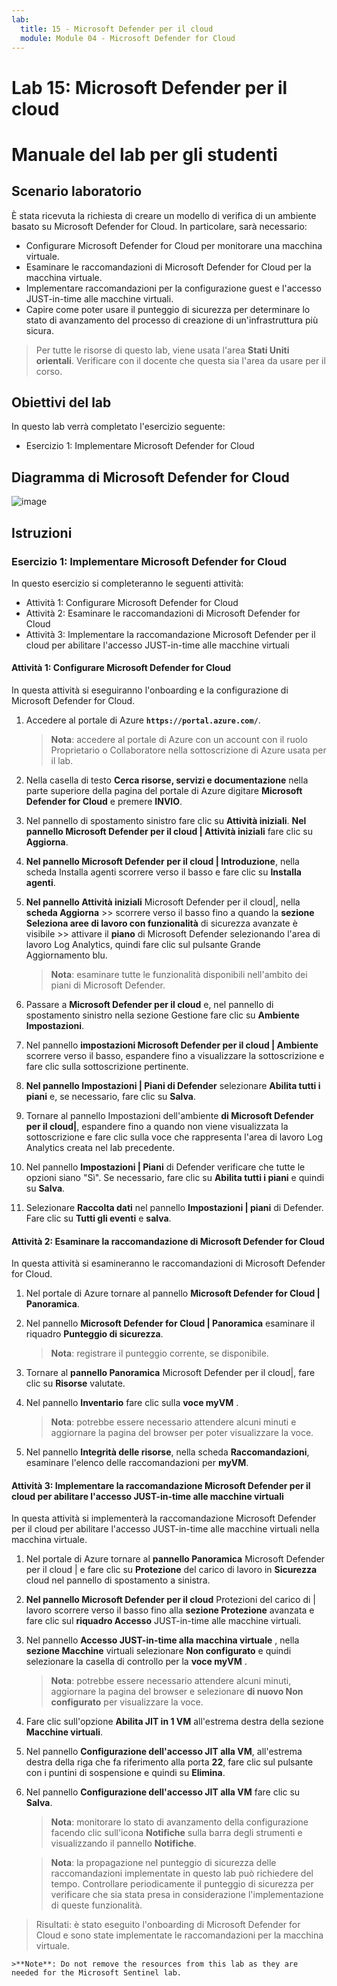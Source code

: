 ```yaml
---
lab:
  title: 15 - Microsoft Defender per il cloud
  module: Module 04 - Microsoft Defender for Cloud
---
```


# Lab 15: Microsoft Defender per il cloud
# Manuale del lab per gli studenti

## Scenario laboratorio

È stata ricevuta la richiesta di creare un modello di verifica di un ambiente basato su Microsoft Defender for Cloud. In particolare, sarà necessario:

- Configurare Microsoft Defender for Cloud per monitorare una macchina virtuale.
- Esaminare le raccomandazioni di Microsoft Defender for Cloud per la macchina virtuale.
- Implementare raccomandazioni per la configurazione guest e l'accesso JUST-in-time alle macchine virtuali. 
- Capire come poter usare il punteggio di sicurezza per determinare lo stato di avanzamento del processo di creazione di un'infrastruttura più sicura.

> Per tutte le risorse di questo lab, viene usata l'area **Stati Uniti orientali**. Verificare con il docente che questa sia l'area da usare per il corso. 

## Obiettivi del lab

In questo lab verrà completato l'esercizio seguente:

- Esercizio 1: Implementare Microsoft Defender for Cloud

## Diagramma di Microsoft Defender for Cloud

![image](https://user-images.githubusercontent.com/91347931/157537800-94a64b6e-026c-41b2-970e-f8554ce1e0ab.png)

## Istruzioni

### Esercizio 1: Implementare Microsoft Defender for Cloud

In questo esercizio si completeranno le seguenti attività:

- Attività 1: Configurare Microsoft Defender for Cloud
- Attività 2: Esaminare le raccomandazioni di Microsoft Defender for Cloud
- Attività 3: Implementare la raccomandazione Microsoft Defender per il cloud per abilitare l'accesso JUST-in-time alle macchine virtuali

#### Attività 1: Configurare Microsoft Defender for Cloud

In questa attività si eseguiranno l'onboarding e la configurazione di Microsoft Defender for Cloud.

1. Accedere al portale di Azure **`https://portal.azure.com/`**.

    >**Nota**: accedere al portale di Azure con un account con il ruolo Proprietario o Collaboratore nella sottoscrizione di Azure usata per il lab.

2. Nella casella di testo **Cerca risorse, servizi e documentazione** nella parte superiore della pagina del portale di Azure digitare **Microsoft Defender for Cloud** e premere **INVIO**.

3. Nel pannello di spostamento sinistro fare clic su **Attività iniziali**. **Nel pannello Microsoft Defender per il cloud \| Attività iniziali** fare clic su **Aggiorna**.
     
4. **Nel pannello Microsoft Defender per il cloud \| Introduzione**, nella scheda Installa agenti scorrere verso il basso e fare clic su **Installa agenti**. 

5. **Nel pannello Attività iniziali** Microsoft Defender per il cloud\|, nella **scheda Aggiorna** >> scorrere verso il basso fino a quando la **sezione Seleziona aree di lavoro con funzionalità** di sicurezza avanzate è visibile >> attivare il **piano** di Microsoft Defender selezionando l'area di lavoro Log Analytics, quindi fare clic sul pulsante Grande Aggiornamento blu.  

    >**Nota**: esaminare tutte le funzionalità disponibili nell'ambito dei piani di Microsoft Defender. 

6. Passare a **Microsoft Defender per il cloud** e, nel pannello di spostamento sinistro nella sezione Gestione fare clic su **Ambiente Impostazioni**.

7. Nel pannello **impostazioni Microsoft Defender per il cloud \| Ambiente** scorrere verso il basso, espandere fino a visualizzare la sottoscrizione e fare clic sulla sottoscrizione pertinente. 

8. **Nel pannello Impostazioni \| Piani di Defender** selezionare **Abilita tutti i piani** e, se necessario, fare clic su **Salva**.

9. Tornare al pannello Impostazioni dell'ambiente **di Microsoft Defender per il cloud\|**, espandere fino a quando non viene visualizzata la sottoscrizione e fare clic sulla voce che rappresenta l'area di lavoro Log Analytics creata nel lab precedente.

10. Nel pannello **Impostazioni \| Piani** di Defender verificare che tutte le opzioni siano "Sì". Se necessario, fare clic su **Abilita tutti i piani** e quindi su **Salva**.

11. Selezionare **Raccolta dati** nel pannello **Impostazioni \| piani** di Defender. Fare clic su **Tutti gli eventi** e **salva**.

#### Attività 2: Esaminare la raccomandazione di Microsoft Defender for Cloud

In questa attività si esamineranno le raccomandazioni di Microsoft Defender for Cloud. 

1. Nel portale di Azure tornare al pannello **Microsoft Defender for Cloud \| Panoramica**. 

2. Nel pannello **Microsoft Defender for Cloud \| Panoramica** esaminare il riquadro **Punteggio di sicurezza**.

    >**Nota**: registrare il punteggio corrente, se disponibile.

3. Tornare al **pannello Panoramica** Microsoft Defender per il cloud\|, fare clic su **Risorse** valutate.

4. Nel pannello **Inventario** fare clic sulla **voce myVM** .

    >**Nota**: potrebbe essere necessario attendere alcuni minuti e aggiornare la pagina del browser per poter visualizzare la voce.
    
5. Nel pannello **Integrità delle risorse**, nella scheda **Raccomandazioni**, esaminare l'elenco delle raccomandazioni per **myVM**.

#### Attività 3: Implementare la raccomandazione Microsoft Defender per il cloud per abilitare l'accesso JUST-in-time alle macchine virtuali

In questa attività si implementerà la raccomandazione Microsoft Defender per il cloud per abilitare l'accesso JUST-in-time alle macchine virtuali nella macchina virtuale. 

1. Nel portale di Azure tornare al **pannello Panoramica** Microsoft Defender per il cloud \| e fare clic su **Protezione** del carico di lavoro in **Sicurezza** cloud nel pannello di spostamento a sinistra.

2. **Nel pannello Microsoft Defender per il cloud** Protezioni del carico di \| lavoro scorrere verso il basso fino alla **sezione Protezione** avanzata e fare clic sul **riquadro Accesso** JUST-in-time alle macchine virtuali.

3. Nel pannello **Accesso JUST-in-time alla macchina virtuale** , nella **sezione Macchine** virtuali selezionare **Non configurato** e quindi selezionare la casella di controllo per la **voce myVM** .

    >**Nota**: potrebbe essere necessario attendere alcuni minuti, aggiornare la pagina del browser e selezionare **di nuovo Non configurato** per visualizzare la voce.

4. Fare clic sull'opzione **Abilita JIT in 1 VM** all'estrema destra della sezione **Macchine virtuali**.

5. Nel pannello **Configurazione dell'accesso JIT alla VM**, all'estrema destra della riga che fa riferimento alla porta **22**, fare clic sul pulsante con i puntini di sospensione e quindi su **Elimina**.

6. Nel pannello **Configurazione dell'accesso JIT alla VM** fare clic su **Salva**.

    >**Nota**: monitorare lo stato di avanzamento della configurazione facendo clic sull'icona **Notifiche** sulla barra degli strumenti e visualizzando il pannello **Notifiche**. 

    >**Nota**: la propagazione nel punteggio di sicurezza delle raccomandazioni implementate in questo lab può richiedere del tempo. Controllare periodicamente il punteggio di sicurezza per verificare che sia stata presa in considerazione l'implementazione di queste funzionalità. 

> Risultati: è stato eseguito l'onboarding di Microsoft Defender for Cloud e sono state implementate le raccomandazioni per la macchina virtuale. 

    >**Note**: Do not remove the resources from this lab as they are needed for the Microsoft Sentinel lab.
